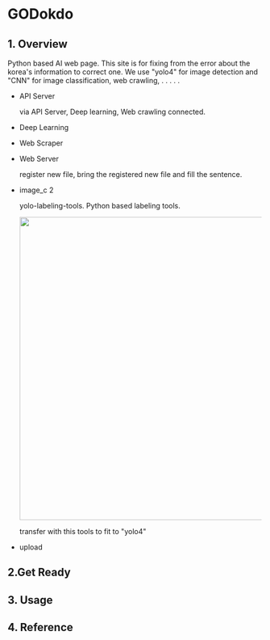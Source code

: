 # GODokdo

## 1. Overview

Python based AI web page.
This site is for fixing from the error about the korea's information to correct one.
We use "yolo4" for image detection and "CNN" for image classification, web crawling,  . . . . .

- API Server

  via API Server, Deep learning, Web crawling connected.

- Deep Learning

- Web Scraper

- Web Server
  
  register new file, bring the registered new file and fill the sentence.

- image_c 2

  yolo-labeling-tools.
  Python based labeling tools.
  
  <img src="https://user-images.githubusercontent.com/44600037/100518828-6fe5e880-31d7-11eb-90f8-03b6054f6e43.png" width="600" ></img>
  
  transfer with this tools to fit to "yolo4"
  
  


  
 
  
 

- upload


## 2.Get Ready
## 3. Usage
## 4. Reference

